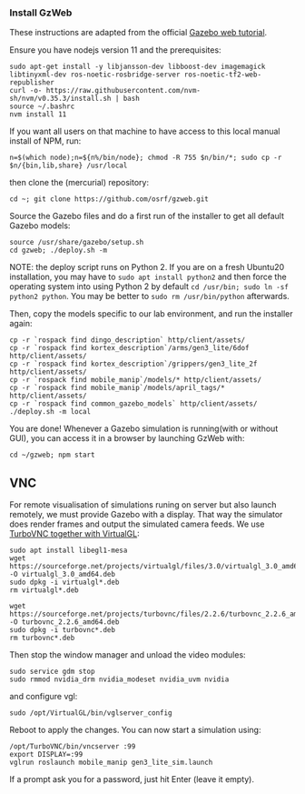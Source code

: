 ### Install GzWeb

These instructions are adapted from the official [Gazebo web tutorial](https://gazebosim.org/tutorials?tut=gzweb_install&cat=gzweb).

Ensure you have nodejs version 11 and the prerequisites:
```
sudo apt-get install -y libjansson-dev libboost-dev imagemagick libtinyxml-dev ros-noetic-rosbridge-server ros-noetic-tf2-web-republisher
curl -o- https://raw.githubusercontent.com/nvm-sh/nvm/v0.35.3/install.sh | bash
source ~/.bashrc
nvm install 11
```
If you want all users on that machine to have access to this local manual install of NPM, run:
```
n=$(which node);n=${n%/bin/node}; chmod -R 755 $n/bin/*; sudo cp -r $n/{bin,lib,share} /usr/local
```
then clone the (mercurial) repository:
```
cd ~; git clone https://github.com/osrf/gzweb.git
```
Source the Gazebo files and do a first run of the installer to get all default Gazebo models:
```
source /usr/share/gazebo/setup.sh
cd gzweb; ./deploy.sh -m
```
NOTE: the deploy script runs on Python 2. If you are on a fresh Ubuntu20 installation, you may have to `sudo apt install python2` and then force the operating system into using Python 2 by default `cd /usr/bin; sudo ln -sf python2 python`. You may be better to `sudo rm /usr/bin/python` afterwards.


Then, copy the models specific to our lab environment, and run the installer again:
```
cp -r `rospack find dingo_description` http/client/assets/
cp -r `rospack find kortex_description`/arms/gen3_lite/6dof http/client/assets/
cp -r `rospack find kortex_description`/grippers/gen3_lite_2f http/client/assets/
cp -r `rospack find mobile_manip`/models/* http/client/assets/
cp -r `rospack find mobile_manip`/models/april_tags/* http/client/assets/
cp -r `rospack find common_gazebo_models` http/client/assets/
./deploy.sh -m local
```

You are done! Whenever a Gazebo simulation is running(with or without GUI), you can access it in a browser by launching GzWeb with:
```
cd ~/gzweb; npm start
```

## VNC
For remote visualisation of simulations runing on server but also launch remotely, we must provide Gazebo with a display. That way the simulator does render frames and output the simulated camera feeds. We use [TurboVNC together with VirtualGL](https://kitware.github.io/paraviewweb/docs/virtualgl_turbovnc_howto.html):
```
sudo apt install libegl1-mesa
wget https://sourceforge.net/projects/virtualgl/files/3.0/virtualgl_3.0_amd64.deb/download -O virtualgl_3.0_amd64.deb
sudo dpkg -i virtualgl*.deb
rm virtualgl*.deb

wget https://sourceforge.net/projects/turbovnc/files/2.2.6/turbovnc_2.2.6_amd64.deb/download -O turbovnc_2.2.6_amd64.deb
sudo dpkg -i turbovnc*.deb
rm turbovnc*.deb
```
Then stop the window manager and unload the video modules:
```
sudo service gdm stop
sudo rmmod nvidia_drm nvidia_modeset nvidia_uvm nvidia
```
and configure vgl:
```
sudo /opt/VirtualGL/bin/vglserver_config
```
Reboot to apply the changes. You can now start a simulation using:
```
/opt/TurboVNC/bin/vncserver :99
export DISPLAY=:99
vglrun roslaunch mobile_manip gen3_lite_sim.launch
```
If a prompt ask you for a password, just hit Enter (leave it empty).
